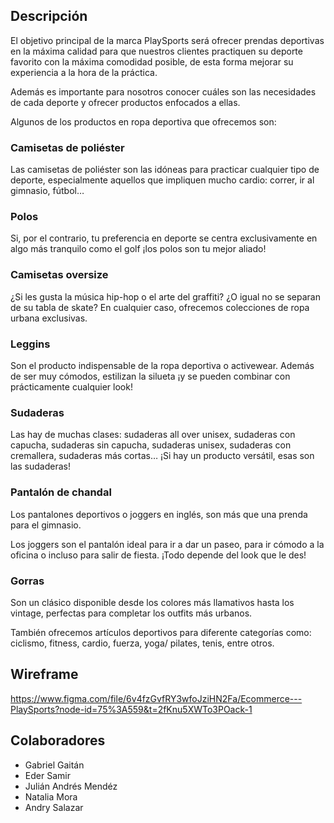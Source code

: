 ## Descripción

El objetivo principal de la marca PlaySports será ofrecer prendas deportivas en la máxima calidad para que nuestros clientes practiquen su deporte favorito con la máxima comodidad posible, de esta forma mejorar su experiencia a la hora de la práctica.

Además es importante para nosotros conocer cuáles son las necesidades de cada deporte y ofrecer productos enfocados a ellas.

Algunos de los productos en ropa deportiva que ofrecemos son:

### Camisetas de poliéster

Las camisetas de poliéster son las idóneas para practicar cualquier tipo de deporte, especialmente aquellos que impliquen mucho cardio: correr, ir al gimnasio, fútbol…

### Polos

Si, por el contrario, tu preferencia en deporte se centra exclusivamente en algo más tranquilo como el golf ¡los polos son tu mejor aliado!

### Camisetas oversize

¿Si les gusta la música hip-hop o el arte del graffiti? ¿O igual no se separan de su tabla de skate? En cualquier caso, ofrecemos colecciones de ropa urbana exclusivas.

### Leggins

Son el producto indispensable de la ropa deportiva o activewear. Además de ser muy cómodos, estilizan la silueta ¡y se pueden combinar con prácticamente cualquier look!

### Sudaderas

Las hay de muchas clases: sudaderas all over unisex, sudaderas con capucha, sudaderas sin capucha, sudaderas unisex, sudaderas con cremallera, sudaderas más cortas… ¡Si hay un producto versátil, esas son las sudaderas!

### Pantalón de chandal

Los pantalones deportivos o joggers en inglés, son más que una prenda para el gimnasio.

Los joggers son el pantalón ideal para ir a dar un paseo, para ir cómodo a la oficina o incluso para salir de fiesta. ¡Todo depende del look que le des!

### Gorras

Son un clásico disponible desde los colores más llamativos hasta los vintage, perfectas para completar los outfits más urbanos.

También ofrecemos artículos deportivos para diferente categorías como:
ciclismo, fitness, cardio, fuerza, yoga/ pilates, tenis, entre otros.

## Wireframe

https://www.figma.com/file/6v4fzGvfRY3wfoJziHN2Fa/Ecommerce---PlaySports?node-id=75%3A559&t=2fKnu5XWTo3POack-1

## Colaboradores

- Gabriel Gaitán
- Eder Samir
- Julián Andrés Mendéz
- Natalia Mora
- Andry Salazar
